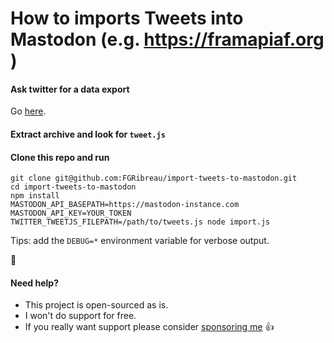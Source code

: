 # How to imports Tweets into Mastodon (e.g. https://framapiaf.org )

#### Ask twitter for a data export

Go [here](https://twitter.com/settings/your_twitter_data).

#### Extract archive and look for `tweet.js`

#### Clone this repo and run

```
git clone git@github.com:FGRibreau/import-tweets-to-mastodon.git
cd import-tweets-to-mastodon
npm install
MASTODON_API_BASEPATH=https://mastodon-instance.com MASTODON_API_KEY=YOUR_TOKEN TWITTER_TWEETJS_FILEPATH=/path/to/tweets.js node import.js
```

Tips: add the `DEBUG=*` environment variable for verbose output.

:tada:

#### Need help?

- This project is open-sourced as is. 
- I won't do support for free.
- If you really want support please consider [sponsoring me](https://github.com/sponsors/FGRibreau) :+1:
